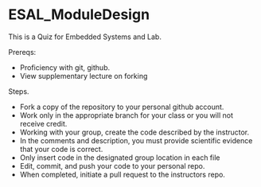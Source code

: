 # ESAL_ModuleDesign
This is a Quiz for Embedded Systems and Lab.   

Prereqs:  
- Proficiency with git, github.  
- View supplementary lecture on forking

Steps.    
- Fork a copy of the repository to your personal github account.   
- Work only in the appropriate branch for your class or you will not receive credit.  
- Working with your group, create the code described by the instructor.    
- In the comments and description, you must provide scientific evidence that your code is correct.
- Only insert code in the designated group location in each file
- Edit, commit, and push your code to your personal repo.  
- When completed, initiate a pull request to the instructors repo.      
